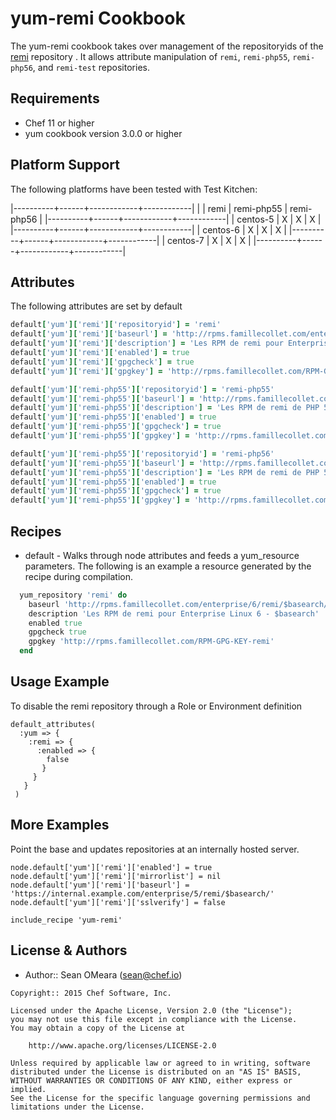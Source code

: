 yum-remi Cookbook
=================

The yum-remi cookbook takes over management of the repositoryids of
the [remi](http://rpms.famillecollet.com/) repository . It allows
attribute manipulation of `remi`, `remi-php55`, `remi-php56`, and
`remi-test` repositories.

Requirements
------------
* Chef 11 or higher
* yum cookbook version 3.0.0 or higher

Platform Support
----------------
The following platforms have been tested with Test Kitchen:

|----------+------+------------+------------|
|          | remi | remi-php55 | remi-php56 |
|----------+------+------------+------------|
| centos-5 | X    | X          | X          |
|----------+------+------------+------------|
| centos-6 | X    | X          | X          |
|----------+------+------------+------------|
| centos-7 | X    | X          | X          |
|----------+------+------------+------------|

Attributes
----------
The following attributes are set by default

``` ruby
default['yum']['remi']['repositoryid'] = 'remi'
default['yum']['remi']['baseurl'] = 'http://rpms.famillecollet.com/enterprise/5/remi/$basearch/'
default['yum']['remi']['description'] = 'Les RPM de remi pour Enterprise Linux 5 - $basearch'
default['yum']['remi']['enabled'] = true
default['yum']['remi']['gpgcheck'] = true
default['yum']['remi']['gpgkey'] = 'http://rpms.famillecollet.com/RPM-GPG-KEY-remi'
```

``` ruby
default['yum']['remi-php55']['repositoryid'] = 'remi-php55'
default['yum']['remi-php55']['baseurl'] = 'http://rpms.famillecollet.com/enterprise/5/php55/$basearch/'
default['yum']['remi-php55']['description'] = 'Les RPM de remi de PHP 5.5 pour Enterprise Linux 5 - $basearch'
default['yum']['remi-php55']['enabled'] = true
default['yum']['remi-php55']['gpgcheck'] = true
default['yum']['remi-php55']['gpgkey'] = 'http://rpms.famillecollet.com/RPM-GPG-KEY-remi'
```

``` ruby
default['yum']['remi-php55']['repositoryid'] = 'remi-php56'
default['yum']['remi-php55']['baseurl'] = 'http://rpms.famillecollet.com/enterprise/5/php56/$basearch/'
default['yum']['remi-php55']['description'] = 'Les RPM de remi de PHP 5.6 pour Enterprise Linux 5 - $basearch'
default['yum']['remi-php55']['enabled'] = true
default['yum']['remi-php55']['gpgcheck'] = true
default['yum']['remi-php55']['gpgkey'] = 'http://rpms.famillecollet.com/RPM-GPG-KEY-remi'
```

Recipes
-------
* default - Walks through node attributes and feeds a yum_resource
  parameters. The following is an example a resource generated by the
  recipe during compilation.

```ruby
  yum_repository 'remi' do
    baseurl 'http://rpms.famillecollet.com/enterprise/6/remi/$basearch/'
    description 'Les RPM de remi pour Enterprise Linux 6 - $basearch'
    enabled true
    gpgcheck true
    gpgkey 'http://rpms.famillecollet.com/RPM-GPG-KEY-remi'
  end
```

Usage Example
-------------
To disable the remi repository through a Role or Environment definition

```
default_attributes(
  :yum => {
    :remi => {
      :enabled => {
        false
       }
     }
   }
 )
```

More Examples
-------------
Point the base and updates repositories at an internally hosted server.

```
node.default['yum']['remi']['enabled'] = true
node.default['yum']['remi']['mirrorlist'] = nil
node.default['yum']['remi']['baseurl'] = 'https://internal.example.com/enterprise/5/remi/$basearch/'
node.default['yum']['remi']['sslverify'] = false

include_recipe 'yum-remi'
```

License & Authors
-----------------
- Author:: Sean OMeara (<sean@chef.io>)

```text
Copyright:: 2015 Chef Software, Inc.

Licensed under the Apache License, Version 2.0 (the "License");
you may not use this file except in compliance with the License.
You may obtain a copy of the License at

    http://www.apache.org/licenses/LICENSE-2.0

Unless required by applicable law or agreed to in writing, software
distributed under the License is distributed on an "AS IS" BASIS,
WITHOUT WARRANTIES OR CONDITIONS OF ANY KIND, either express or implied.
See the License for the specific language governing permissions and
limitations under the License.
```
